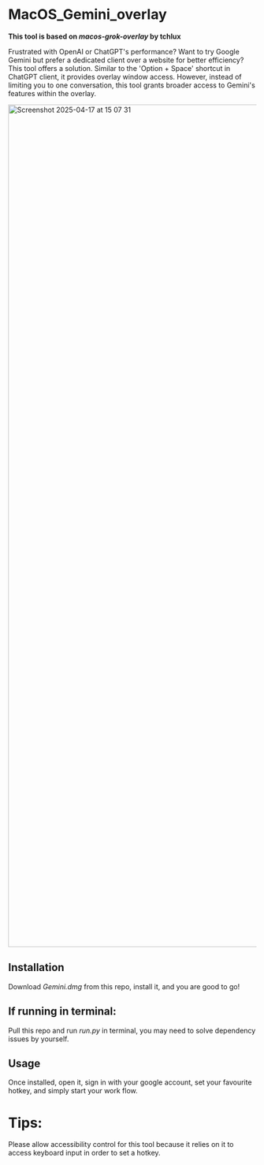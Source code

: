 # MacOS_Gemini_overlay
**This tool is based on *macos-grok-overlay* by tchlux**

Frustrated with OpenAI or ChatGPT's performance? Want to try Google Gemini but prefer a dedicated client over a website for better efficiency? This tool offers a solution. Similar to the 'Option + Space' shortcut in ChatGPT client, it provides overlay window access. However, instead of limiting you to one conversation, this tool grants broader access to Gemini's features within the overlay.

<img width="1710" alt="Screenshot 2025-04-17 at 15 07 31" src="https://github.com/user-attachments/assets/a667648b-d656-4427-baf1-d7aef92e286e" />

## Installation
Download *Gemini.dmg* from this repo, install it, and you are good to go!

## If running in terminal:
Pull this repo and run *run.py* in terminal, you may need to solve dependency issues by yourself.

## Usage
Once installed, open it, sign in with your google account, set your favourite hotkey, and simply start your work flow. 

# Tips:
Please allow accessibility control for this tool because it relies on it to access keyboard input in order to set a hotkey.
